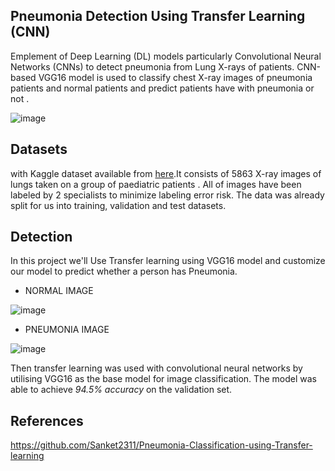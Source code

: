 ## Pneumonia Detection Using Transfer Learning (CNN)
Emplement of Deep Learning (DL) models particularly Convolutional Neural Networks (CNNs) to detect pneumonia from Lung X-rays of patients. CNN-based VGG16 model is used to classify chest X-ray images of  pneumonia patients and normal patients and predict  patients have with pneumonia or not .

![image](https://user-images.githubusercontent.com/59818604/132743527-7399d1a8-ee8b-4a8e-9cb6-900c7918bced.png)

## Datasets
with Kaggle dataset available from [here](https://www.kaggle.com/paultimothymooney/chest-xray-pneumonia).It consists of 5863 X-ray images of lungs taken on a group of paediatric patients . All of images have been labeled by 2 specialists to minimize labeling error risk. The data was already split for us into training, validation and test datasets.

## Detection 
In this project we'll Use Transfer learning using VGG16 model and customize our model to predict whether a person has Pneumonia.
* NORMAL IMAGE

![image](https://user-images.githubusercontent.com/59818604/132742509-09bdaa41-241f-41a6-a17d-76fbc183ab30.png)
* PNEUMONIA IMAGE

![image](https://user-images.githubusercontent.com/59818604/132742610-8c00c8ac-8640-4ae0-951e-05e8efab4275.png)

Then transfer learning was used with convolutional neural networks by utilising VGG16 as the base model for image classification. The model was able to achieve *94.5% accuracy* on the validation set.
## References
https://github.com/Sanket2311/Pneumonia-Classification-using-Transfer-learning

